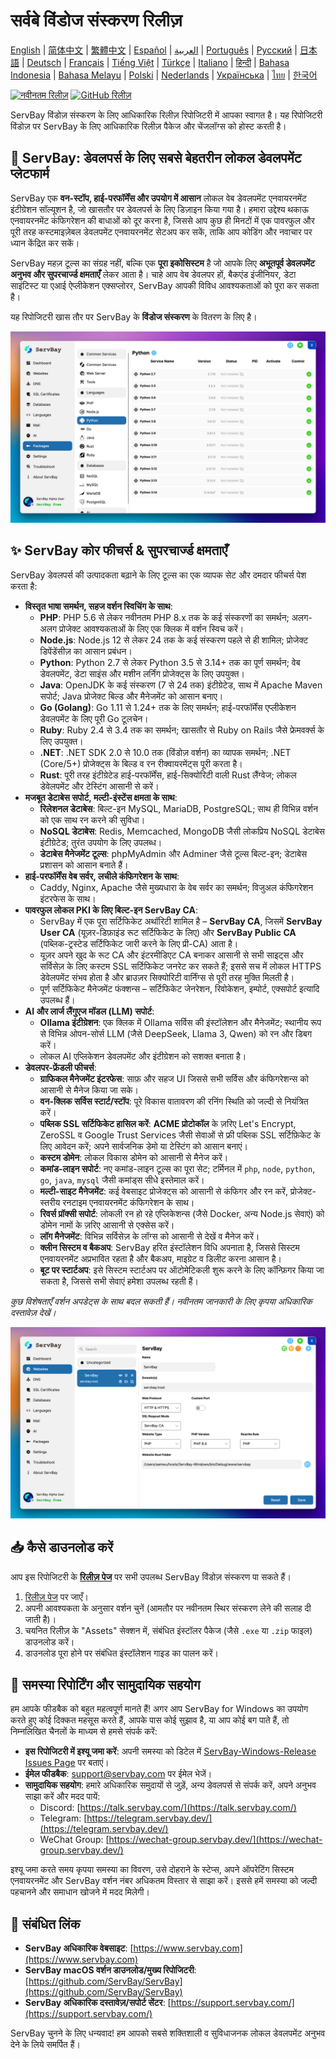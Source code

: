 # सर्वबे विंडोज संस्करण रिलीज़

[English](/README.md) | [简体中文](/README_zh-CN.md) | [繁體中文](/README_zh-TW.md) | [Español](/README_es.md) | [العربية](/README_ar.md) | [Português](/README_pt.md) | [Русский](/README_ru.md) | [日本語](/README_ja.md) | [Deutsch](/README_de.md) | [Français](/README_fr.md) | [Tiếng Việt](/README_vi.md) | [Türkçe](/README_tr.md) | [Italiano](/README_it.md) | [हिन्दी](/README_hi.md) | [Bahasa Indonesia](/README_id.md) | [Bahasa Melayu](/README_ms.md) | [Polski](/README_pl.md) | [Nederlands](/README_nl.md) | [Українська](/README_uk.md) | [ไทย](/README_th.md) | [한국어](/README_ko.md)

[![नवीनतम रिलीज़](https://img.shields.io/github/v/release/ServBay/ServBay-Windows-Release?display_name=tag&sort=date&label=Latest%20Release)](https://github.com/ServBay/ServBay-Windows-Release/releases/latest)
[![GitHub रिलीज़](https://img.shields.io/github/downloads/ServBay/ServBay-Windows-Release/total?label=Total%20Downloads)](https://github.com/ServBay/ServBay-Windows-Release/releases)

ServBay विंडोज़ संस्करण के लिए आधिकारिक रिलीज़ रिपोजिटरी में आपका स्वागत है। यह रिपोजिटरी विंडोज़ पर ServBay के लिए आधिकारिक रिलीज़ पैकेज और चेंजलॉग्स को होस्ट करती है।

## 🚀 ServBay: डेवलपर्स के लिए सबसे बेहतरीन लोकल डेवलपमेंट प्लेटफार्म

ServBay एक **वन-स्टॉप, हाई-परफॉर्मेंस और उपयोग में आसान** लोकल वेब डेवलपमेंट एनवायरनमेंट इंटीग्रेशन सॉल्यूशन है, जो खासतौर पर डेवलपर्स के लिए डिज़ाइन किया गया है। हमारा उद्देश्य थकाऊ एनवायरनमेंट कंफिगरेशन की बाधाओं को दूर करना है, जिससे आप कुछ ही मिनटों में एक पावरफुल और पूरी तरह कस्टमाइज़ेबल डेवलपमेंट एनवायरनमेंट सेटअप कर सकें, ताकि आप कोडिंग और नवाचार पर ध्यान केंद्रित कर सकें।

ServBay महज़ टूल्स का संग्रह नहीं, बल्कि एक **पूरा इकोसिस्टम** है जो आपके लिए **अभूतपूर्व डेवलपमेंट अनुभव और सुपरचार्ज्ड क्षमताएँ** लेकर आता है। चाहे आप वेब डेवलपर हों, बैकएंड इंजीनियर, डेटा साइंटिस्ट या एआई ऐप्लीकेशन एक्सप्लोरर, ServBay आपकी विविध आवश्यकताओं को पूरा कर सकता है।

यह रिपोजिटरी खास तौर पर ServBay के **विंडोज संस्करण** के वितरण के लिए है।

![ServBay विंडोज़ संस्करण का स्क्रीनशॉट: सॉफ्टवेयर](screenshots/softwares.png)

## ✨ ServBay कोर फीचर्स & सुपरचार्ज्ड क्षमताएँ

ServBay डेवलपर्स की उत्पादकता बढ़ाने के लिए टूल्स का एक व्यापक सेट और दमदार फीचर्स पेश करता है:

*   **विस्तृत भाषा समर्थन, सहज वर्शन स्विचिंग के साथ**:
    *   **PHP**: PHP 5.6 से लेकर नवीनतम PHP 8.x तक के कई संस्करणों का समर्थन; अलग-अलग प्रोजेक्ट आवश्यकताओं के लिए एक क्लिक में वर्शन स्विच करें।
    *   **Node.js**: Node.js 12 से लेकर 24 तक के कई संस्करण पहले से ही शामिल; प्रोजेक्ट डिपेंडेंसीज़ का आसान प्रबंधन।
    *   **Python**: Python 2.7 से लेकर Python 3.5 से 3.14+ तक का पूर्ण समर्थन; वेब डेवलपमेंट, डेटा साइंस और मशीन लर्निंग प्रोजेक्ट्स के लिए उपयुक्त।
    *   **Java**: OpenJDK के कई संस्करण (7 से 24 तक) इंटीग्रेटेड, साथ में Apache Maven सपोर्ट; Java प्रोजेक्ट बिल्ड और मैनेजमेंट को आसान बनाए।
    *   **Go (Golang)**: Go 1.11 से 1.24+ तक के लिए समर्थन; हाई-परफॉर्मेंस एप्लीकेशन डेवलपमेंट के लिए पूरी Go टूलचेन।
    *   **Ruby**: Ruby 2.4 से 3.4 तक का समर्थन; खासतौर से Ruby on Rails जैसे फ्रेमवर्क्स के लिए उपयुक्त।
    *   **.NET**: .NET SDK 2.0 से 10.0 तक (विंडोज़ वर्शन) का व्यापक समर्थन; .NET (Core/5+) प्रोजेक्ट्स के बिल्ड व रन रीक्वायरमेंट्स पूरी करता है।
    *   **Rust**: पूरी तरह इंटीग्रेटेड हाई-परफॉर्मेंस, हाई-सिक्योरिटी वाली Rust लैंग्वेज; लोकल डेवेलपमेंट और टेस्टिंग आसानी से करें।
*   **मजबूत डेटाबेस सपोर्ट, मल्टी-इंस्टेंस क्षमता के साथ**:
    *   **रिलेशनल डेटाबेस**: बिल्ट-इन MySQL, MariaDB, PostgreSQL; साथ ही विभिन्न वर्शन को एक साथ रन करने की सुविधा।
    *   **NoSQL डेटाबेस**: Redis, Memcached, MongoDB जैसी लोकप्रिय NoSQL डेटाबेस इंटीग्रेटेड; तुरंत उपयोग के लिए उपलब्ध।
    *   **डेटाबेस मैनेजमेंट टूल्स**: phpMyAdmin और Adminer जैसे टूल्स बिल्ट-इन; डेटाबेस प्रशासन को आसान बनाते हैं।
*   **हाई-परफॉर्मेंस वेब सर्वर, लचीले कंफिगरेशन के साथ**:
    *   Caddy, Nginx, Apache जैसे मुख्यधारा के वेब सर्वर का समर्थन; विजुअल कंफिगरेशन इंटरफेस के साथ।
*   **पावरफुल लोकल PKI के लिए बिल्ट-इन ServBay CA**:
    *   ServBay में एक पूरा सर्टिफिकेट अथॉरिटी शामिल है – **ServBay CA**, जिसमें **ServBay User CA** (यूज़र-डिफ़ाइंड रूट सर्टिफिकेट के लिए) और **ServBay Public CA** (पब्लिक-ट्रस्टेड सर्टिफिकेट जारी करने के लिए प्री-CA) आता है।
    *   यूज़र अपने खुद के रूट CA और इंटरमीडिएट CA बनाकर आसानी से सभी साइट्स और सर्विसेज़ के लिए कस्टम SSL सर्टिफिकेट जनरेट कर सकते हैं; इससे सच में लोकल HTTPS डेवेलपमेंट संभव होता है और ब्राउज़र सिक्योरिटी वार्निंग्स से पूरी तरह मुक्ति मिलती है।
    *   पूर्ण सर्टिफिकेट मैनेजमेंट फंक्शन्स – सर्टिफिकेट जेनरेशन, रिवोकेशन, इम्पोर्ट, एक्सपोर्ट इत्यादि उपलब्ध हैं।
*   **AI और लार्ज लैंगुएज मॉडल (LLM) सपोर्ट**:
    *   **Ollama इंटीग्रेशन**: एक क्लिक में Ollama सर्विस की इंस्टॉलेशन और मैनेजमेंट; स्थानीय रूप से विभिन्न ओपन-सोर्स LLM (जैसे DeepSeek, Llama 3, Qwen) को रन और डिबग करें।
    *   लोकल AI एप्लिकेशन डेवलपमेंट और इंटीग्रेशन को सशक्त बनाता है।
*   **डेवलपर-फ्रेंडली फीचर्स**:
    *   **ग्राफिकल मैनेजमेंट इंटरफेस**: साफ़ और सहज UI जिससे सभी सर्विस और कंफिगरेशन्स को आसानी से मैनेज किया जा सके।
    *   **वन-क्लिक सर्विस स्टार्ट/स्टॉप**: पूरे विकास वातावरण की रनिंग स्थिति को जल्दी से नियंत्रित करें।
    *   **पब्लिक SSL सर्टिफिकेट हासिल करें**: **ACME प्रोटोकॉल** के ज़रिए Let's Encrypt, ZeroSSL व Google Trust Services जैसी सेवाओं से फ्री पब्लिक SSL सर्टिफ़िकेट के लिए आवेदन करें; अपने सार्वजनिक डेमो या टेस्टिंग को आसान बनाएं।
    *   **कस्टम डोमेन**: लोकल विकास डोमेन को आसानी से मैनेज करें।
    *   **कमांड-लाइन सपोर्ट**: नए कमांड-लाइन टूल्स का पूरा सेट; टर्मिनल में `php`, `node`, `python`, `go`, `java`, `mysql` जैसी कमांड्स सीधे इस्तेमाल करें।
    *   **मल्टी-साइट मैनेजमेंट**: कई वेबसाइट प्रोजेक्ट्स को आसानी से कंफिगर और रन करें, प्रोजेक्ट-स्तरीय रनटाइम एनवायरनमेंट कंफिगरेशन के साथ।
    *   **रिवर्स प्रॉक्सी सपोर्ट**: लोकली रन हो रहे एप्लिकेशन्स (जैसे Docker, अन्य Node.js सेवाएं) को डोमेन नामों के ज़रिए आसानी से एक्सेस करें।
    *   **लॉग मैनेजमेंट**: विभिन्न सर्विसेज़ के लॉग्स को आसानी से देखें व मैनेज करें।
    *   **क्लीन सिस्टम व बैकअप**: ServBay हरित इंस्टॉलेशन विधि अपनाता है, जिससे सिस्टम एनवायरनमेंट अप्रभावित रहता है और बैकअप, माइग्रेट व डिलीट करना आसान है।
    *   **बूट पर स्टार्टअप**: इसे सिस्टम स्टार्टअप पर ऑटोमेटिकली शुरू करने के लिए कॉन्फ़िगर किया जा सकता है, जिससे सभी सेवाएं हमेशा उपलब्ध रहती हैं।

*कुछ विशेषताएँ वर्शन अपडेट्स के साथ बदल सकती हैं। नवीनतम जानकारी के लिए कृपया अधिकारिक दस्तावेज़ देखें।*


![ServBay विंडोज़ संस्करण का स्क्रीनशॉट: वेबसाइट](screenshots/website.png)


## 📥 कैसे डाउनलोड करें

आप इस रिपोजिटरी के **[रिलीज़ पेज](https://github.com/ServBay/ServBay-Windows-Release/releases)** पर सभी उपलब्ध ServBay विंडोज़ संस्करण पा सकते हैं।

1.  [रिलीज़ पेज](https://github.com/ServBay/ServBay-Windows-Release/releases) पर जाएँ।
2.  अपनी आवश्यकता के अनुसार वर्शन चुनें (आमतौर पर नवीनतम स्थिर संस्करण लेने की सलाह दी जाती है)।
3.  चयनित रिलीज़ के "Assets" सेक्शन में, संबंधित इंस्टॉलर पैकेज (जैसे `.exe` या `.zip` फाइल) डाउनलोड करें।
4.  डाउनलोड पूरा होने पर संबंधित इंस्टॉलेशन गाइड का पालन करें।

## 💬 समस्या रिपोर्टिंग और सामुदायिक सहयोग

हम आपके फीडबैक को बहुत महत्वपूर्ण मानते हैं! अगर आप ServBay for Windows का उपयोग करते हुए कोई दिक्कत महसूस करते हैं, आपके पास कोई सुझाव है, या आप कोई बग पाते हैं, तो निम्नलिखित चैनलों के माध्यम से हमसे संपर्क करें:

*   **इस रिपोजिटरी में इश्यू जमा करें**: अपनी समस्या को डिटेल में [ServBay-Windows-Release Issues Page](https://github.com/ServBay/ServBay-Windows-Release/issues) पर बताएं।
*   **ईमेल फीडबैक**: [support@servbay.com](mailto:support@servbay.com) पर ईमेल भेजें।
*   **सामुदायिक सहयोग**: हमारे अधिकारिक समुदायों से जुड़ें, अन्य डेवलपर्स से संपर्क करें, अपने अनुभव साझा करें और मदद पायें:
    *   Discord: [https://talk.servbay.com/](https://talk.servbay.com/)
    *   Telegram: [https://telegram.servbay.dev/](https://telegram.servbay.dev/)
    *   WeChat Group: [https://wechat-group.servbay.dev/](https://wechat-group.servbay.dev/)

इश्यू जमा करते समय कृपया समस्या का विवरण, उसे दोहराने के स्टेप्स, अपने ऑपरेटिंग सिस्टम एनवायरनमेंट और ServBay वर्शन नंबर अधिकतम विस्तार से साझा करें। इससे हमें समस्या को जल्दी पहचानने और समाधान खोजने में मदद मिलेगी।

## 🔗 संबंधित लिंक

*   **ServBay अधिकारिक वेबसाइट**: [https://www.servbay.com](https://www.servbay.com)
*   **ServBay macOS वर्शन डाउनलोड/मुख्य रिपोजिटरी**: [https://github.com/ServBay/ServBay](https://github.com/ServBay/ServBay)
*   **ServBay अधिकारिक दस्तावेज़/सपोर्ट सेंटर**: [https://support.servbay.com/](https://support.servbay.com/)

ServBay चुनने के लिए धन्यवाद! हम आपको सबसे शक्तिशाली व सुविधाजनक लोकल डेवलपमेंट अनुभव देने के लिये समर्पित हैं।